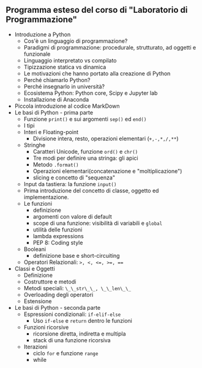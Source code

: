 ## Programma esteso del corso di "Laboratorio di Programmazione"
* Introduzione a Python
  - Cos'è un linguaggio di programmazione? 
  - Paradigmi di programmazione: procedurale, strutturato, ad oggetti e funzionale
  - Linguaggio interpretato vs compilato 
  - Tipizzazione statica vs dinamica
  - Le motivazioni che hanno portato alla creazione di Python
  - Perché chiamarlo Python?  
  - Perché insegnarlo in università? 
  - Ecosistema Python: Python core, Scipy e Jupyter lab
  - Installazione di Anaconda
* Piccola introduzione al codice MarkDown
* Le basi di Python - prima parte
  - Funzione `print()` e sui argomenti `sep()` ed `end()`
  - I tipi
  - Interi e Floating-point
    - Divisione intera, resto, operazioni elementari (`+,-,*,/,**`)
  - Stringhe
    - Caratteri Unicode, funzione `ord()` e `chr()`
    - Tre modi per definire una stringa: gli apici
    - Metodo `.format()`
    - Operazioni elementari(concatenazione e "moltiplicazione")
    - slicing e concetto di "sequenza"
  - Input da tastiera: la funzione `input()`
  - Prima introduzione del concetto di classe, oggetto ed implementazione. 
  - Le funzioni
    - definizione
    - argomenti con valore di default
    - scope di una funzione: visibilità di variabili e `global`
    - utilità delle funzioni
    - lambda expressions
    - PEP 8: Coding style
  - Booleani
    - definizione base e short-circuiting
  - Operatori Relazionali: `>, <, <=, >=, ==`
* Classi e Oggetti
  - Definizione
  - Costruttore e metodi
  - Metodi speciali: `\_\_str\_\_, \_\_len\_\_`
  - Overloading degli operatori
  - Estensione
* Le basi di Python - seconda parte
  - Espressioni condizionali: `if-elif-else`
    - Uso `if-else` e `return` dentro le funzioni
  - Funzioni ricorsive
    - ricorsione diretta, indiretta e multipla
    - stack di una funzione ricorsiva
  - Iterazioni
    - ciclo `for` e funzione `range`
    - while
    
